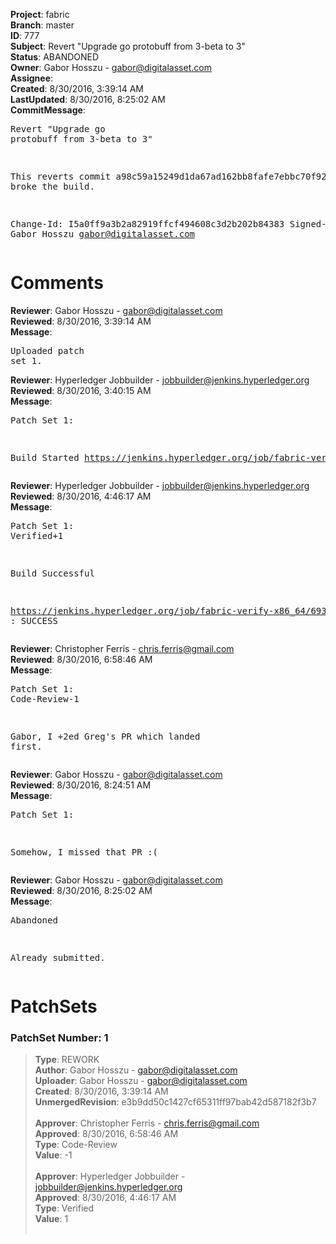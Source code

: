<strong>Project</strong>: fabric<br><strong>Branch</strong>: master<br><strong>ID</strong>: 777<br><strong>Subject</strong>: Revert "Upgrade go protobuff from 3-beta to 3"<br><strong>Status</strong>: ABANDONED<br><strong>Owner</strong>: Gabor Hosszu - gabor@digitalasset.com<br><strong>Assignee</strong>:<br><strong>Created</strong>: 8/30/2016, 3:39:14 AM<br><strong>LastUpdated</strong>: 8/30/2016, 8:25:02 AM<br><strong>CommitMessage</strong>:<br><pre>Revert "Upgrade go protobuff from 3-beta to 3"

This reverts commit a98c59a15249d1da67ad162bb8fafe7ebbc70f92
that broke the build.

Change-Id: I5a0ff9a3b2a82919ffcf494608c3d2b202b84383
Signed-off-by: Gabor Hosszu <gabor@digitalasset.com>
</pre><h1>Comments</h1><strong>Reviewer</strong>: Gabor Hosszu - gabor@digitalasset.com<br><strong>Reviewed</strong>: 8/30/2016, 3:39:14 AM<br><strong>Message</strong>: <pre>Uploaded patch set 1.</pre><strong>Reviewer</strong>: Hyperledger Jobbuilder - jobbuilder@jenkins.hyperledger.org<br><strong>Reviewed</strong>: 8/30/2016, 3:40:15 AM<br><strong>Message</strong>: <pre>Patch Set 1:

Build Started https://jenkins.hyperledger.org/job/fabric-verify-x86_64/693/</pre><strong>Reviewer</strong>: Hyperledger Jobbuilder - jobbuilder@jenkins.hyperledger.org<br><strong>Reviewed</strong>: 8/30/2016, 4:46:17 AM<br><strong>Message</strong>: <pre>Patch Set 1: Verified+1

Build Successful 

https://jenkins.hyperledger.org/job/fabric-verify-x86_64/693/ : SUCCESS</pre><strong>Reviewer</strong>: Christopher Ferris - chris.ferris@gmail.com<br><strong>Reviewed</strong>: 8/30/2016, 6:58:46 AM<br><strong>Message</strong>: <pre>Patch Set 1: Code-Review-1

Gabor, I +2ed Greg's PR which landed first.</pre><strong>Reviewer</strong>: Gabor Hosszu - gabor@digitalasset.com<br><strong>Reviewed</strong>: 8/30/2016, 8:24:51 AM<br><strong>Message</strong>: <pre>Patch Set 1:

Somehow, I missed that PR :(</pre><strong>Reviewer</strong>: Gabor Hosszu - gabor@digitalasset.com<br><strong>Reviewed</strong>: 8/30/2016, 8:25:02 AM<br><strong>Message</strong>: <pre>Abandoned

Already submitted.</pre><h1>PatchSets</h1><h3>PatchSet Number: 1</h3><blockquote><strong>Type</strong>: REWORK<br><strong>Author</strong>: Gabor Hosszu - gabor@digitalasset.com<br><strong>Uploader</strong>: Gabor Hosszu - gabor@digitalasset.com<br><strong>Created</strong>: 8/30/2016, 3:39:14 AM<br><strong>UnmergedRevision</strong>: e3b9dd50c1427cf65311ff97bab42d587182f3b7<br><br><strong>Approver</strong>: Christopher Ferris - chris.ferris@gmail.com<br><strong>Approved</strong>: 8/30/2016, 6:58:46 AM<br><strong>Type</strong>: Code-Review<br><strong>Value</strong>: -1<br><br><strong>Approver</strong>: Hyperledger Jobbuilder - jobbuilder@jenkins.hyperledger.org<br><strong>Approved</strong>: 8/30/2016, 4:46:17 AM<br><strong>Type</strong>: Verified<br><strong>Value</strong>: 1<br><br></blockquote>
